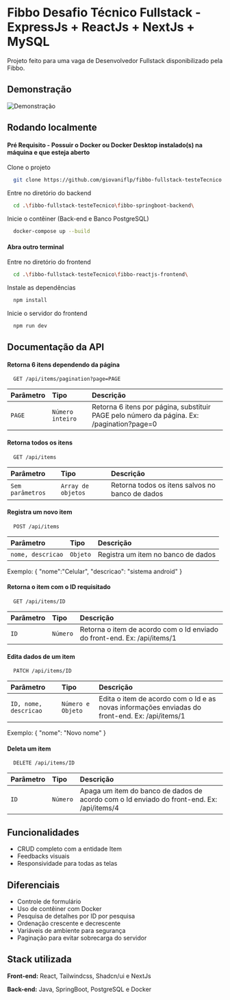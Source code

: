 
# Fibbo Desafio Técnico Fullstack - ExpressJs + ReactJs + NextJs + MySQL

Projeto feito para uma vaga de Desenvolvedor Fullstack disponibilizado pela Fibbo.




## Demonstração

![Demonstração](https://media.giphy.com/media/v1.Y2lkPTc5MGI3NjExZW5kM3AweDJraHhtNno4M2Ntd2xyYjE4N3o0OTQ1Mzl2NHVjdjZkbSZlcD12MV9pbnRlcm5hbF9naWZfYnlfaWQmY3Q9Zw/5QK1OU0zcOH8VNwFYC/giphy.gif)
## Rodando localmente

#### Pré Requisito - Possuir o Docker ou Docker Desktop instalado(s) na máquina e que esteja aberto

Clone o projeto

```bash
  git clone https://github.com/giovaniflp/fibbo-fullstack-testeTecnico.git
```

Entre no diretório do backend

```bash
  cd .\fibbo-fullstack-testeTecnico\fibbo-springboot-backend\
```

Inicie o contêiner (Back-end e Banco PostgreSQL)

```bash
  docker-compose up --build
```

#### Abra outro terminal

Entre no diretório do frontend

```bash
  cd .\fibbo-fullstack-testeTecnico\fibbo-reactjs-frontend\
```

Instale as dependências

```bash
  npm install
```

Inicie o servidor do frontend

```bash
  npm run dev
```
## Documentação da API

#### Retorna 6 itens dependendo da página

```http
  GET /api/items/pagination?page=PAGE
```

| Parâmetro   | Tipo       | Descrição                           |
| :---------- | :--------- | :---------------------------------- |
| `PAGE` | `Número inteiro` | Retorna 6 itens por página, substituir PAGE pelo número da página. Ex: /pagination?page=0 |

#### Retorna todos os itens

```http
  GET /api/items
```

| Parâmetro   | Tipo       | Descrição                                   |
| :---------- | :--------- | :------------------------------------------ |
| `Sem parâmetros`      | `Array de objetos` | Retorna todos os itens salvos no banco de dados |

#### Registra um novo item

```http
  POST /api/items
```

| Parâmetro   | Tipo       | Descrição                                   |
| :---------- | :--------- | :------------------------------------------ |
| `nome, descricao`      | `Objeto` | Registra um item no banco de dados |

Exemplo:
{
    "nome":"Celular",
    "descricao": "sistema android"
}

#### Retorna o item com o ID requisitado

```http
  GET /api/items/ID
```

| Parâmetro   | Tipo       | Descrição                                   |
| :---------- | :--------- | :------------------------------------------ |
| `ID`      | `Número` | Retorna o item de acordo com o Id enviado do front-end. Ex: /api/items/1 |

#### Edita dados de um item

```http
  PATCH /api/items/ID
```

| Parâmetro   | Tipo       | Descrição                                   |
| :---------- | :--------- | :------------------------------------------ |
| `ID, nome, descricao`      | `Número e Objeto` | Edita o item de acordo com o Id e as novas informações enviadas do front-end. Ex: /api/items/1 |

Exemplo:
{
    "nome": "Novo nome"
}

#### Deleta um item

```http
  DELETE /api/items/ID
```

| Parâmetro   | Tipo       | Descrição                                   |
| :---------- | :--------- | :------------------------------------------ |
| `ID`      | `Número` | Apaga um item do banco de dados de acordo com o Id enviado do front-end. Ex: /api/items/4 |

## Funcionalidades

- CRUD completo com a entidade Item
- Feedbacks visuais
- Responsividade para todas as telas

## Diferenciais
- Controle de formulário
- Uso de contêiner com Docker
- Pesquisa de detalhes por ID por pesquisa
- Ordenação crescente e decrescente
- Variáveis de ambiente para segurança
- Paginação para evitar sobrecarga do servidor


## Stack utilizada

**Front-end:** React, Tailwindcss, Shadcn/ui e NextJs

**Back-end:** Java, SpringBoot, PostgreSQL e Docker


